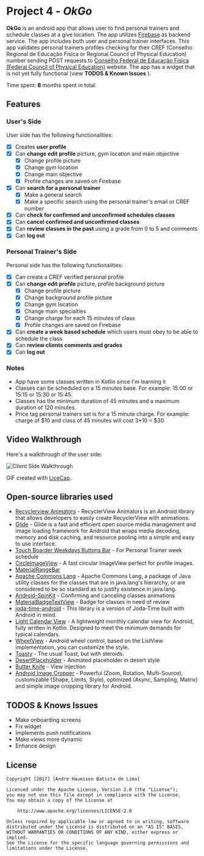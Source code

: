 # Project 4 - *OkGo*

**OkGo** is an android app that allows user to find personal trainers and schedule classes at a give location. The app utilizes [Firebase](https://firebase.google.com/) as backend service. The app includes both user and personal trainer interfaces.
This app validates personal trainers profiles checking for their CREF (Conselho Regional de Educação Física or Regional Council of Physical Education)
number sending POST requests to [Conselho Federal de Educação Física (Federal Council of Physical Education)](http://www.confef.org.br/extra/registrados/) website.
The app has a widget that is not yet fully functional (view **TODOS & Known Issues** ).

Time spent: **8** months spent in total

## Features

### User's Side

User side has the following functionalities:

* [x] Creates **user profile**
* [x] Can **change edit profile** picture, gym location and main objective
  * [x] Change profile picture
  * [x] Change gym location
  * [x] Change main objective
  * [x] Profile changes are saved on Firebase
* [x] Can **search for a personal trainer**
  * [x] Make a general search
  * [x] Make a specific search using the personal trainer's email or CREF number
* [x] Can **check for confirmed and unconfirmed schedules classes**
* [x] Can **cancel confirmed and unconfirmed classes**
* [x] Can **review classes in the past** using a grade from 0 to 5 and comments
* [x] Can **log out**

### Personal Trainer's Side

Personal side has the following functionalities:

* [x] Can create a CREF verified personal profile
* [x] Can **change edit profile** picture, profile background picture
  * [x] Change profile picture
  * [x] Change background profile picture
  * [x] Change gym location
  * [x] Change main specialties
  * [x] Change charge for each 15 minutes of class
  * [x] Profile changes are saved on Firebase
* [x] Can **create a week based schedule** which users must obey to be able to schedule the class
* [x] Can **review clients comments and grades**
* [x] Can **log out**

### Notes

* App have some classes written in Kotlin since I'm learning it
* Classes can be scheduled on a 15 minutes base. For example: 15:00 or 15:15 or 15:30 or 15:45.
* Classes has the minimum duration of 45 minutes and a maximum duration of 120 minutes.
* Price tag personal trainers set is for a 15 minute charge. For example: charge of $10 and class of 45 minutes will cost 3*10 = $30


## Video Walkthrough

Here's a walkthrough of the user side:

<img src='http://i.imgur.com/link/to/your/gif/file.gif' title='Client Side Walkthrough' width='' alt='Client Side Walkthrough' />

GIF created with [LiceCap](http://www.cockos.com/licecap/).


## Open-source libraries used

- [Recyclerview Animators](https://github.com/wasabeef/recyclerview-animators) - RecyclerView Animators is an Android library that allows developers to easily create RecyclerView with animations.
- [Glide](https://github.com/bumptech/glide) - Glide is a fast and efficient open source media management and image loading framework for Android that wraps media decoding, memory and disk caching, and resource pooling into a simple and easy to use interface.
- [Touch Boarder Weekdays Buttons Bar](https://github.com/TouchBoarder/weekdays-buttons-bar) - For Personal Trainer week schedule
- [CircleImageView](https://github.com/hdodenhof/CircleImageView#circleimageview) - A fast circular ImageView perfect for profile images.
- [MaterialRangeBar](https://github.com/oli107/material-range-bar)
- [Apache Commons Lang](https://github.com/apache/commons-lang) - Apache Commons Lang, a package of Java utility classes for the classes that are in java.lang's hierarchy, or are considered to be so standard as to justify existence in java.lang.
- [Android-SpinKit](https://github.com/ybq/Android-SpinKit) - Confirming and canceling classes animations
- [MaterialBadgeTextView](https://github.com/matrixxun/MaterialBadgeTextView#materialbadgetextview) - Badge for classes in need of review
- [joda-time-android](https://github.com/dlew/joda-time-android) - This library is a version of Joda-Time built with Android in mind.
- [Light Calendar View](https://github.com/recruit-mp/LightCalendarView) - A lightweight monthly calendar view for Android, fully written in Kotlin. Designed to meet the minimum demands for typical calendars.
- [WheelView](https://github.com/venshine/WheelView) - Android wheel control, based on the ListView implementation, you can customize the style.
- [Toasty](https://github.com/GrenderG/Toasty) - The usual Toast, but with steroids.
- [DesertPlaceholder](https://github.com/JetradarMobile/desertplaceholder) - Animated placeholder in desert style
- [Butter Knife](https://github.com/JakeWharton/butterknife) - View injection
- [Android Image Cropper](https://github.com/ArthurHub/Android-Image-Cropper) - Powerful (Zoom, Rotation, Multi-Source), customizable (Shape, Limits, Style), optimized (Async, Sampling, Matrix) and simple image cropping library for Android.

## TODOS & Knows Issues
* Make onboarding screens
* Fix widget
* Implements push notifications
* Make views more dynamic
* Enhance design

## License

    Copyright [2017] [Andre Haueisen Batista de Lima]

    Licensed under the Apache License, Version 2.0 (the "License");
    you may not use this file except in compliance with the License.
    You may obtain a copy of the License at

        http://www.apache.org/licenses/LICENSE-2.0

    Unless required by applicable law or agreed to in writing, software
    distributed under the License is distributed on an "AS IS" BASIS,
    WITHOUT WARRANTIES OR CONDITIONS OF ANY KIND, either express or implied.
    See the License for the specific language governing permissions and
    limitations under the License.